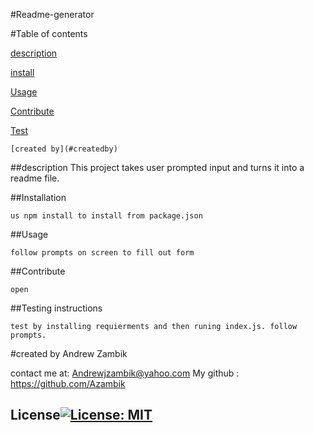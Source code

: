 #Readme-generator

  #Table of contents
  
  [description](#description)
    
  [install](#installation)
  
    
  [Usage](#usage)
   
    
  [Contribute](#contribute)
  
    
  [Test](#testing)
  
    [created by](#createdby)
  
##description <a name="description"></a>
This project takes user prompted input and turns it into a readme file.

  ##Installation <a name="installation"></a>
  
    us npm install to install from package.json
  
  

  ##Usage <a name="usage"></a>
  
    follow prompts on screen to fill out form
  
  

  ##Contribute <a name="contribute"></a>
  
    open
  
  

  ##Testing instructions <a name="testing"></a>
  
    test by installing requierments and then runing index.js. follow prompts.
  
  
#created by <a name="createdby"></a>
Andrew Zambik
    
 contact me at: Andrewjzambik@yahoo.com
 My github : https://github.com/Azambik
## License[![License: MIT](https://img.shields.io/badge/License-MIT-yellow.svg)](https://opensource.org/licenses/MIT)
    
   


